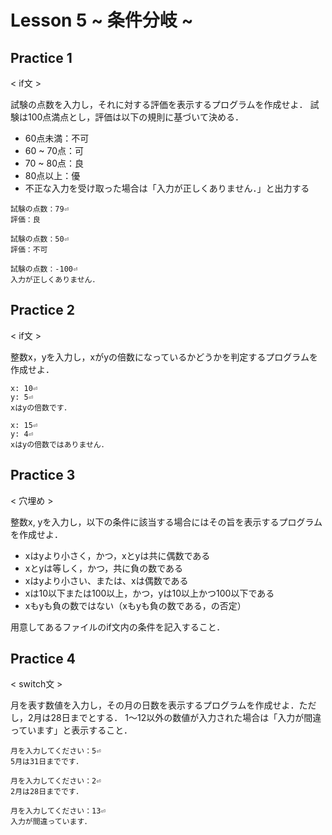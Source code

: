 # Lesson 5 ~ 条件分岐 ~

## Practice 1
< if文 >

試験の点数を入力し，それに対する評価を表示するプログラムを作成せよ．
試験は100点満点とし，評価は以下の規則に基づいて決める．

- 60点未満：不可
- 60 ~ 70点：可
- 70 ~ 80点：良
- 80点以上：優
- 不正な入力を受け取った場合は「入力が正しくありません．」と出力する

```
試験の点数：79⏎
評価：良
```
```
試験の点数：50⏎
評価：不可
```
```
試験の点数：-100⏎
入力が正しくありません．
```

## Practice 2
< if文 >

整数x，yを入力し，xがyの倍数になっているかどうかを判定するプログラムを作成せよ．

```
x: 10⏎
y: 5⏎
xはyの倍数です．
```
```
x: 15⏎
y: 4⏎
xはyの倍数ではありません．
```


## Practice 3
< 穴埋め >

整数x, yを入力し，以下の条件に該当する場合にはその旨を表示するプログラムを作成せよ．
- xはyより小さく，かつ，xとyは共に偶数である
- xとyは等しく，かつ，共に負の数である
- xはyより小さい、または、xは偶数である
- xは10以下または100以上，かつ，yは10以上かつ100以下である
- xもyも負の数ではない（xもyも負の数である，の否定）

用意してあるファイルのif文内の条件を記入すること．

## Practice 4
< switch文 >

月を表す数値を入力し，その月の日数を表示するプログラムを作成せよ．ただし，2月は28日までとする．
1～12以外の数値が入力された場合は「入力が間違っています」と表示すること．

```
月を入力してください：5⏎
5月は31日までです．
```
```
月を入力してください：2⏎
2月は28日までです．
```
```
月を入力してください：13⏎
入力が間違っています．
```

